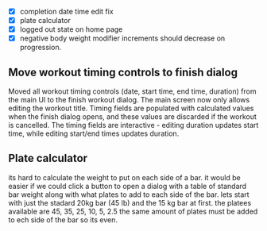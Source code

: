 - [x] completion date time edit fix
- [x] plate calculator
- [x] logged out state on home page
- [x] negative body weight modifier increments should decrease on progression.

## Move workout timing controls to finish dialog

Moved all workout timing controls (date, start time, end time, duration) from the main UI to the finish workout dialog. The main screen now only allows editing the workout title. Timing fields are populated with calculated values when the finish dialog opens, and these values are discarded if the workout is cancelled. The timing fields are interactive - editing duration updates start time, while editing start/end times updates duration.

## Plate calculator

its hard to calculate the weight to put on each side of a bar.
it would be easier if we could click a button to open a dialog with a table of standard bar weight along with what plates to add to each side of the bar.
lets start with just the stadard 20kg bar (45 lb) and the 15 kg bar at first.
the platees available are 45, 35, 25, 10, 5, 2.5
the same amount of plates must be added to ech side of the bar so its even.
